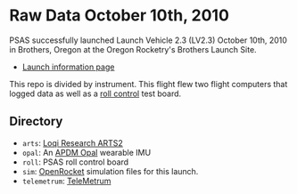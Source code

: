 # Raw Data October 10th, 2010

PSAS successfully launched Launch Vehicle 2.3 (LV2.3) October 10th, 2010 in Brothers, Oregon at the Oregon Rocketry's Brothers Launch Site.

 - [Launch information page](http://psas.pdx.edu/news/2010-10-17-2/)

This repo is divided by instrument. This flight flew two flight computers that logged data as well as a [roll control](http://psas.pdx.edu/rollcontrol/) test board.

## Directory

 - `arts`: [Loqi Research ARTS2](http://lokiresearch.com/arts.asp)
 - `opal`: An [APDM Opal](http://apdm.com/Wearable-Sensors/Opal) wearable IMU
 - `roll`: PSAS roll control board
 - `sim`: [OpenRocket](http://openrocket.info/) simulation files for this launch.
 - `telemetrum`: [TeleMetrum](http://www.altusmetrum.org/TeleMetrum/)

